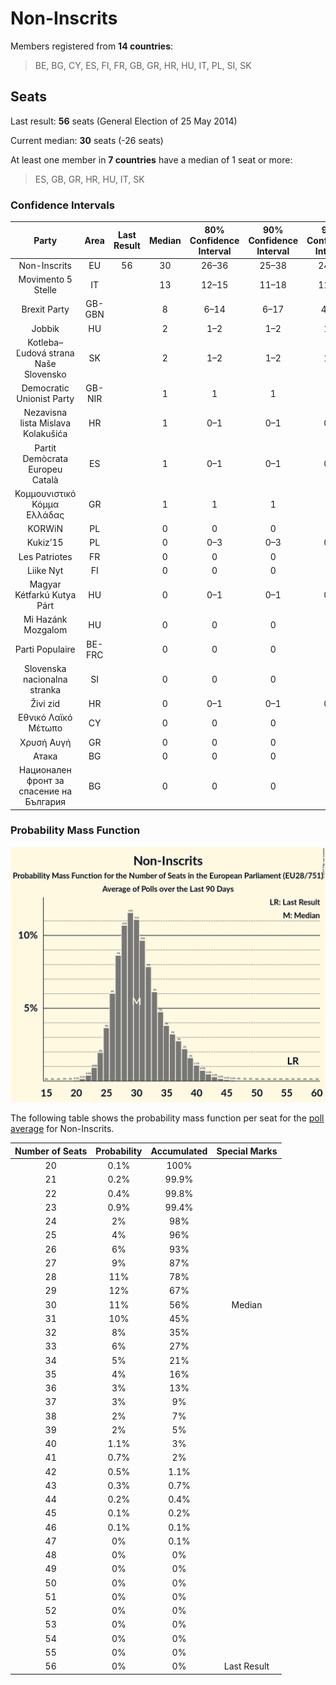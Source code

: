 # Non-Inscrits

Members registered from **14 countries**:

> BE, BG, CY, ES, FI, FR, GB, GR, HR, HU, IT, PL, SI, SK

## Seats

Last result: **56** seats (General Election of 25 May 2014)

Current median: **30** seats (-26 seats)

At least one member in **7 countries** have a median of 1 seat or more:

> ES, GB, GR, HR, HU, IT, SK

### Confidence Intervals

| Party | Area | Last Result | Median | 80% Confidence Interval | 90% Confidence Interval | 95% Confidence Interval | 99% Confidence Interval |
|:-----:|:----:|:-----------:|:------:|:-----------------------:|:-----------------------:|:-----------------------:|:-----------------------:|
| Non-Inscrits | EU | 56 | 30 | 26–36 | 25–38 | 24–40 | 22–43 |
| Movimento 5 Stelle | IT | | 13 | 12–15 | 11–18 | 11–19 | 10–20 |
| Brexit Party | GB-GBN | | 8 | 6–14 | 6–17 | 4–17 | 4–17 |
| Jobbik | HU | | 2 | 1–2 | 1–2 | 1–2 | 1–3 |
| Kotleba–Ľudová strana Naše Slovensko | SK | | 2 | 1–2 | 1–2 | 1–2 | 1–3 |
| Democratic Unionist Party | GB-NIR | | 1 | 1 | 1 | 1 | 1 |
| Nezavisna lista Mislava Kolakušića | HR | | 1 | 0–1 | 0–1 | 0–1 | 0–2 |
| Partit Demòcrata Europeu Català | ES | | 1 | 0–1 | 0–1 | 0–1 | 0–2 |
| Κομμουνιστικό Κόμμα Ελλάδας | GR | | 1 | 1 | 1 | 1 | 1 |
| KORWiN | PL | | 0 | 0 | 0 | 0 | 0 |
| Kukiz’15 | PL | | 0 | 0–3 | 0–3 | 0–4 | 0–4 |
| Les Patriotes | FR | | 0 | 0 | 0 | 0 | 0 |
| Liike Nyt | FI | | 0 | 0 | 0 | 0 | 0 |
| Magyar Kétfarkú Kutya Párt | HU | | 0 | 0–1 | 0–1 | 0–1 | 0–1 |
| Mi Hazánk Mozgalom | HU | | 0 | 0 | 0 | 0 | 0–1 |
| Parti Populaire | BE-FRC | | 0 | 0 | 0 | 0 | 0 |
| Slovenska nacionalna stranka | SI | | 0 | 0 | 0 | 0 | 0 |
| Živi zid | HR | | 0 | 0–1 | 0–1 | 0–1 | 0–1 |
| Εθνικό Λαϊκό Μέτωπο | CY | | 0 | 0 | 0 | 0 | 0 |
| Χρυσή Αυγή | GR | | 0 | 0 | 0 | 0 | 0 |
| Атака | BG | | 0 | 0 | 0 | 0 | 0 |
| Национален фронт за спасение на България | BG | | 0 | 0 | 0 | 0 | 0 |

### Probability Mass Function

![Graph with seats probability mass function not yet produced](average-2019-08-31-seats-pmf-non-inscrits.png "Seats Probability Mass Function")

The following table shows the probability mass function per seat for the [poll average](average-2019-08-31.html) for Non-Inscrits.

| Number of Seats | Probability | Accumulated | Special Marks |
|:---------------:|:-----------:|:-----------:|:-------------:|
| 20 | 0.1% | 100% |  |
| 21 | 0.2% | 99.9% |  |
| 22 | 0.4% | 99.8% |  |
| 23 | 0.9% | 99.4% |  |
| 24 | 2% | 98% |  |
| 25 | 4% | 96% |  |
| 26 | 6% | 93% |  |
| 27 | 9% | 87% |  |
| 28 | 11% | 78% |  |
| 29 | 12% | 67% |  |
| 30 | 11% | 56% | Median |
| 31 | 10% | 45% |  |
| 32 | 8% | 35% |  |
| 33 | 6% | 27% |  |
| 34 | 5% | 21% |  |
| 35 | 4% | 16% |  |
| 36 | 3% | 13% |  |
| 37 | 3% | 9% |  |
| 38 | 2% | 7% |  |
| 39 | 2% | 5% |  |
| 40 | 1.1% | 3% |  |
| 41 | 0.7% | 2% |  |
| 42 | 0.5% | 1.1% |  |
| 43 | 0.3% | 0.7% |  |
| 44 | 0.2% | 0.4% |  |
| 45 | 0.1% | 0.2% |  |
| 46 | 0.1% | 0.1% |  |
| 47 | 0% | 0.1% |  |
| 48 | 0% | 0% |  |
| 49 | 0% | 0% |  |
| 50 | 0% | 0% |  |
| 51 | 0% | 0% |  |
| 52 | 0% | 0% |  |
| 53 | 0% | 0% |  |
| 54 | 0% | 0% |  |
| 55 | 0% | 0% |  |
| 56 | 0% | 0% | Last Result |


